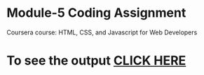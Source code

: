 
# Module-5 Coding Assignment

Coursera course: HTML, CSS, and Javascript for Web Developers

# To see the output [CLICK HERE](http://spant2012.github.io/module5-solution/)
